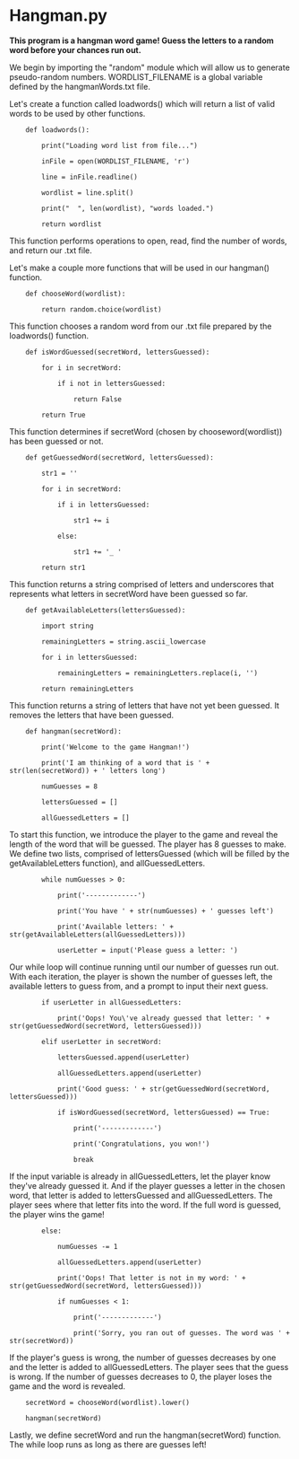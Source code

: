 # Hangman.py
**This program is a hangman word game! Guess the letters to a random word before your chances run out.**

We begin by importing the "random" module which will allow us to generate pseudo-random numbers.
WORDLIST_FILENAME is a global variable defined by the hangmanWords.txt file.

Let's create a function called loadwords() which will return a list of valid words to be used by other functions.

        def loadwords():

            print("Loading word list from file...")

            inFile = open(WORDLIST_FILENAME, 'r')

            line = inFile.readline()

            wordlist = line.split()

            print("  ", len(wordlist), "words loaded.")

            return wordlist

This function performs operations to open, read, find the number of words, and return our .txt file.

Let's make a couple more functions that will be used in our hangman() function.

        def chooseWord(wordlist):

            return random.choice(wordlist)

This function chooses a random word from our .txt file prepared by the loadwords() function.

        def isWordGuessed(secretWord, lettersGuessed):

            for i in secretWord:

                if i not in lettersGuessed:

                    return False

            return True

This function determines if secretWord (chosen by chooseword(wordlist)) has been guessed or not.

        def getGuessedWord(secretWord, lettersGuessed):

            str1 = ''

            for i in secretWord:

                if i in lettersGuessed:

                    str1 += i

                else:

                    str1 += '_ '

            return str1

This function returns a string comprised of letters and underscores that represents what letters in secretWord
have been guessed so far.

        def getAvailableLetters(lettersGuessed):

            import string

            remainingLetters = string.ascii_lowercase

            for i in lettersGuessed:

                remainingLetters = remainingLetters.replace(i, '')

            return remainingLetters

This function returns a string of letters that have not yet been guessed. It removes the letters that have been guessed.

        def hangman(secretWord):

            print('Welcome to the game Hangman!')

            print('I am thinking of a word that is ' + str(len(secretWord)) + ' letters long')

            numGuesses = 8

            lettersGuessed = []

            allGuessedLetters = []

To start this function, we introduce the player to the game and reveal the length of the word that will be guessed.
The player has 8 guesses to make. We define two lists, comprised of lettersGuessed (which will be filled by the getAvailableLetters function), and allGuessedLetters.

            while numGuesses > 0:

                print('-------------')

                print('You have ' + str(numGuesses) + ' guesses left')

                print('Available letters: ' + str(getAvailableLetters(allGuessedLetters)))

                userLetter = input('Please guess a letter: ')

Our while loop will continue running until our number of guesses run out. With each iteration, the player is shown the number of guesses left, the available letters to guess from, and a prompt to input their next guess.

            if userLetter in allGuessedLetters:

                print('Oops! You\'ve already guessed that letter: ' + str(getGuessedWord(secretWord, lettersGuessed)))

            elif userLetter in secretWord:

                lettersGuessed.append(userLetter)

                allGuessedLetters.append(userLetter)

                print('Good guess: ' + str(getGuessedWord(secretWord, lettersGuessed)))

                if isWordGuessed(secretWord, lettersGuessed) == True:

                    print('-------------')

                    print('Congratulations, you won!')

                    break

If the input variable is already in allGuessedLetters, let the player know they've already guessed it.
And if the player guesses a letter in the chosen word, that letter is added to lettersGuessed and allGuessedLetters.
The player sees where that letter fits into the word. If the full word is guessed, the player wins the game!

            else:

                numGuesses -= 1

                allGuessedLetters.append(userLetter)

                print('Oops! That letter is not in my word: ' + str(getGuessedWord(secretWord, lettersGuessed)))

                if numGuesses < 1:

                    print('-------------')

                    print('Sorry, you ran out of guesses. The word was ' + str(secretWord))

If the player's guess is wrong, the number of guesses decreases by one and the letter is added to allGuessedLetters.
The player sees that the guess is wrong. If the number of guesses decreases to 0, the player loses the game and the
word is revealed.

        secretWord = chooseWord(wordlist).lower()

        hangman(secretWord)

Lastly, we define secretWord and run the hangman(secretWord) function. The while loop runs as long as there are guesses left!